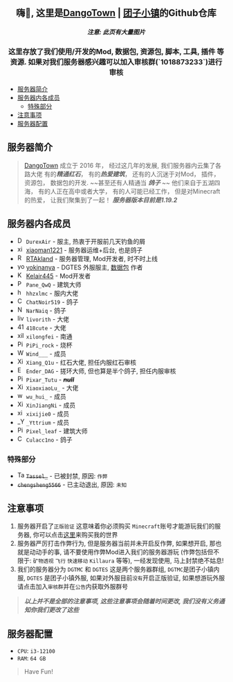 <style>
img {
    width: 16px;
}
</style>

<div align=center>

<h2>嗨👋, 这里是<a href="https://dgtmc.top">DangoTown</a> | <a href="https://dgtmc.top">团子小镇</a>的Github仓库</h2>

<h5>注意: 此页有大量图片</h5>

</div>

<div align=center>

<h3>这里存放了我们使用/开发的Mod, 数据包, 资源包, 脚本, 工具, 插件 等资源. 如果对我们服务器感兴趣可以加入审核群(`1018873233`)进行审核</h3>

</div>

<!-- TOC -->
  * [服务器简介](#服务器简介)
  * [服务器内各成员](#服务器内各成员)
    * [特殊部分](#特殊部分)
  * [注意事项](#注意事项)
  * [服务器配置](#服务器配置)
<!-- TOC -->

## 服务器简介

> [DangoTown](https://dgtmc.top) 成立于 2016 年， 经过这几年的发展, 我们服务器内云集了各路大佬
> 有的***精通红石***， 有的***热爱建筑***， 还有的人沉迷于对Mod， 插件， 资源包， 数据包的开发. ~~甚至还有人精通当
***鸽子*** ~~
> 他们来自于五湖四海， 有的人正在高中或者大学， 有的人可能已经工作， 但是对Minecraft的热爱， 让我们聚集到了一起！
> ***服务器版本目前是1.19.2***

## 服务器内各成员

* ![DurexAir](https://avlist.deta.dev/DurexAir) `DurexAir` - 服主, 热衷于开服前几天钓鱼的屑
* ![xiaoman1221](https://avlist.deta.dev/xiaoman1221) [xiaoman1221](https://yhdzz.cn) - 服务器运维+后台, 也是鸽子
* ![RTAkland](https://avlist.deta.dev/RTAkland) [RTAkland](https://github.com/RTAkland) - 服务器管理, Mod开发者, 时不时上线
* ![yokinanya](https://avlist.deta.dev/yokinanya) [yokinanya](https://github.com/yokinanya) - DGTES
  外服服主, [数据包](https://github.com/DangoTown/DGT_Extra_datapack)
  作者
* ![Kelair445](https://avlist.deta.dev/Kelair445) [Kelair445](https://github.com/CaaMoe) - Mod开发者
* ![Pane_Qwq](https://avlist.deta.dev/Pane_Qwq) `Pane_QwQ` - 建筑大师
* ![hhzxlmc](https://avlist.deta.dev/hhzxlmc) `hhzxlmc` - 服内大佬
* ![ChatNoir519](https://avlist.deta.dev/ChatNoir519) `ChatNoir519` - 鸽子
* ![NarNaiq](https://avlist.deta.dev/NarNaiq) `NarNaiq` - 鸽子
* ![livorith](https://avlist.deta.dev/livorith) `livorith` - 大佬
* ![418cute](https://avlist.deta.dev/418cute) `418cute` - 大佬
* ![xilongfei](https://avlist.deta.dev/xilongfei) `xilongfei` - 南通
* ![PiPi_rock](https://avlist.deta.dev/PiPi_rock) `PiPi_rock` - 烧杯
* ![Wind___](https://avlist.deta.dev/Wind___) `Wind___` - 成员
* ![Xiang_Q1u](https://avlist.deta.dev/Xiang_Q1u) `Xiang_Q1u` - 红石大佬, 担任内服红石审核
* ![Ender_DAG](https://avlist.deta.dev/Ender_DAG) `Ender_DAG` - 搓环大师, 但也算是半个鸽子, 担任内服审核
* ![Pixar_Tutu](https://avlist.deta.dev/Pixar_Tutu) `Pixar_Tutu` - ***~~null~~***
* ![XiaoxiaoLu](https://avlist.deta.dev/XiaoxiaoLu) `XiaoxiaoLu_` - 大佬
* ![wu_hui_](https://avlist.deta.dev/wu_hui_) `wu_hui_` - 成员
* ![XinJiangNi](https://avlist.deta.dev/XinJiangNi) `XinJiangNi` - 成员
* ![xixijie0](https://avlist.deta.dev/xixijie0) `xixijie0` - 成员
* ![_Yttrium](https://avlist.deta.dev/_Yttrium) `_Yttrium` - 成员
* ![Pixel_leaf](https://avlist.deta.dev/Pixel_leaf) `Pixel_leaf` - 建筑大师
* ![Culacc1no](https://avlist.deta.dev/Culacc1no) `Culacc1no` - 鸽子

### 特殊部分

* ![Tassel_](https://avlist.deta.dev/Tassel_) ~~`Tassel_`~~ - 已被封禁, 原因: `作弊`
* ~~`chengsheng5566`~~ - 已主动退出, 原因: `未知`

## 注意事项

1. 服务器开启了`正版验证` 这意味着你必须购买 `Minecraft`账号才能游玩我们的服务器,
   你可以点击[这里](https://www.minecraft.net/zh-hans/get-minecraft)来购买我的世界
2. 服务器严厉打击作弊行为, 但是服务器当前并未开启反作弊, 如果想开启, 那也就是动动手的事,
   请不要使用作弊Mod进入我们的服务器游玩 (作弊包括但不限于: `矿物透视` `飞行` `快速移动` `Killaura` 等等), 一经发现使用,
   马上封禁绝不姑息!
3. 我们的服务器分为 `DGTMC` 和 `DGTES` 这是两个服务器群组, `DGTMC`是团子小镇内服, `DGTES` 是团子小镇外服,
   如果对外服目前`没有`开启正版验证, 如果想游玩外服 请点击加入`审核群`并在`公告`内获取外服群号

> ***以上并不是全部的注意事项, 这些注意事项会随着时间更改, 我们没有义务通知你我们更改了这些***

## 服务器配置

* `CPU`: `i3-12100`
* `RAM`: `64 GB`

> Have Fun!
